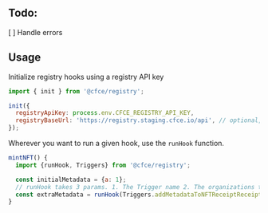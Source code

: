 ## Todo:

[ ] Handle errors

## Usage

Initialize registry hooks using a registry API key

```jsx
import { init } from '@cfce/registry';

init({
  registryApiKey: process.env.CFCE_REGISTRY_API_KEY,
  registryBaseUrl: 'https://registry.staging.cfce.io/api', // optional, for if you want to use the staging version, which you probably do
});
```

Wherever you want to run a given hook, use the `runHook` function.

```jsx
mintNFT() {
  import {runHook, Triggers} from '@cfce/registry';

  const initialMetadata = {a: 1};
  // runHook takes 3 params. 1. The Trigger name 2. The organizations to check and 3. Additional data that can be used by the the hook (currently just the below)
  const extraMetadata = runHook(Triggers.addMetadataToNFTReceiptReceipt, organizationId, {userId, walletId, organizationId}); // include metadata that might be used by the hooks.
}
```
